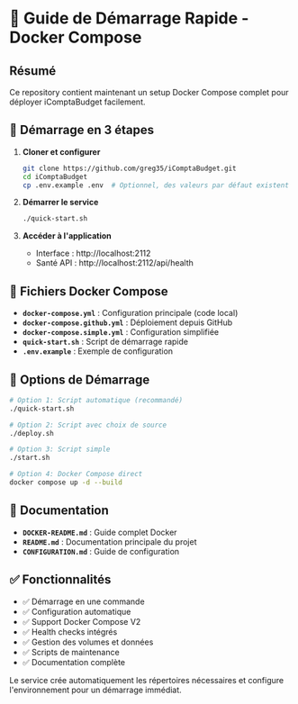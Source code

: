 # 🐳 Guide de Démarrage Rapide - Docker Compose

## Résumé
Ce repository contient maintenant un setup Docker Compose complet pour déployer iComptaBudget facilement.

## 🚀 Démarrage en 3 étapes

1. **Cloner et configurer**
   ```bash
   git clone https://github.com/greg35/iComptaBudget.git
   cd iComptaBudget
   cp .env.example .env  # Optionnel, des valeurs par défaut existent
   ```

2. **Démarrer le service**
   ```bash
   ./quick-start.sh
   ```

3. **Accéder à l'application**
   - Interface : http://localhost:2112
   - Santé API : http://localhost:2112/api/health

## 📁 Fichiers Docker Compose

- **`docker-compose.yml`** : Configuration principale (code local)
- **`docker-compose.github.yml`** : Déploiement depuis GitHub  
- **`docker-compose.simple.yml`** : Configuration simplifiée
- **`quick-start.sh`** : Script de démarrage rapide
- **`.env.example`** : Exemple de configuration

## 🎯 Options de Démarrage

```bash
# Option 1: Script automatique (recommandé)
./quick-start.sh

# Option 2: Script avec choix de source
./deploy.sh

# Option 3: Script simple
./start.sh  

# Option 4: Docker Compose direct
docker compose up -d --build
```

## 📖 Documentation

- **`DOCKER-README.md`** : Guide complet Docker
- **`README.md`** : Documentation principale du projet
- **`CONFIGURATION.md`** : Guide de configuration

## ✅ Fonctionnalités

- ✅ Démarrage en une commande
- ✅ Configuration automatique
- ✅ Support Docker Compose V2
- ✅ Health checks intégrés
- ✅ Gestion des volumes et données
- ✅ Scripts de maintenance
- ✅ Documentation complète

Le service crée automatiquement les répertoires nécessaires et configure l'environnement pour un démarrage immédiat.